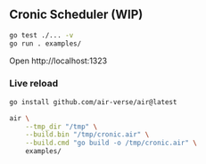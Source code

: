 ## Cronic Scheduler (WIP)

```sh
go test ./... -v
go run . examples/
```
Open http://localhost:1323

### Live reload
```sh
go install github.com/air-verse/air@latest

air \
    --tmp_dir "/tmp" \
    --build.bin "/tmp/cronic.air" \
    --build.cmd "go build -o /tmp/cronic.air" \
    examples/
```
